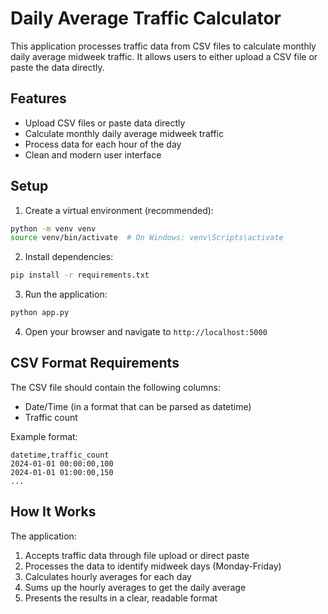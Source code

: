 # Daily Average Traffic Calculator

This application processes traffic data from CSV files to calculate monthly daily average midweek traffic. It allows users to either upload a CSV file or paste the data directly.

## Features

- Upload CSV files or paste data directly
- Calculate monthly daily average midweek traffic
- Process data for each hour of the day
- Clean and modern user interface

## Setup

1. Create a virtual environment (recommended):
```bash
python -m venv venv
source venv/bin/activate  # On Windows: venv\Scripts\activate
```

2. Install dependencies:
```bash
pip install -r requirements.txt
```

3. Run the application:
```bash
python app.py
```

4. Open your browser and navigate to `http://localhost:5000`

## CSV Format Requirements

The CSV file should contain the following columns:
- Date/Time (in a format that can be parsed as datetime)
- Traffic count

Example format:
```
datetime,traffic_count
2024-01-01 00:00:00,100
2024-01-01 01:00:00,150
...
```

## How It Works

The application:
1. Accepts traffic data through file upload or direct paste
2. Processes the data to identify midweek days (Monday-Friday)
3. Calculates hourly averages for each day
4. Sums up the hourly averages to get the daily average
5. Presents the results in a clear, readable format 